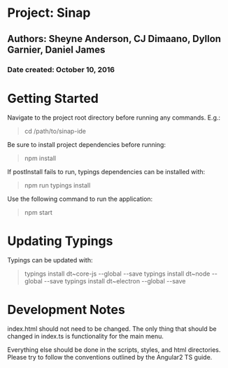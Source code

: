 # Project: Sinap
## Authors: Sheyne Anderson, CJ Dimaano, Dyllon Garnier, Daniel James
### Date created: October 10, 2016


# Getting Started

Navigate to the project root directory before running any commands. E.g.:

> cd /path/to/sinap-ide

Be sure to install project dependencies before running:

> npm install

If postInstall fails to run, typings dependencies can be installed with:

> npm run typings install

Use the following command to run the application:

> npm start

# Updating Typings

Typings can be updated with:

> typings install dt~core-js --global --save
> typings install dt~node --global --save
> typings install dt~electron --global --save

# Development Notes

index.html should not need to be changed. The only thing that should be changed
in index.ts is functionality for the main menu.

Everything else should be done in the scripts, styles, and html directories.
Please try to follow the conventions outlined by the Angular2 TS guide.
